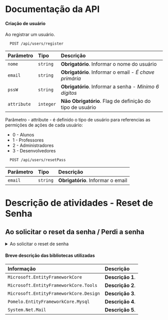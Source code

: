 # Documentação da API

#### Criação de usuário

Ao registrar um usuário.

```http
  POST /api/users/register
```
| Parâmetro        | Tipo       | Descrição                                                 |
| :--------------- | :-------   | :---------------------------------------------------      |
| `nome`           | `string`   | **Obrigatório**. Informar o nome do usuário               |
| `email`          | `string`   | **Obrigatório**. Informar o email - _É chave primária_    |
| `pssW`           | `string`   | **Obrigatório**. Informar a senha - _Mínimo 6 dígitos_    |
| `attribute`      | `integer`  | **Não Obrigatório**. Flag de definição do tipo de usuário |

Parâmetro - attribute - é definido o tipo de usuário para referencias as permições de ações de cada usuário:

* 0 - Alunos
* 1 - Professores
* 2 - Administradores
* 3 - Desenvolvedores

```http
  POST /api/users/resetPass
```
| Parâmetro        | Tipo       | Descrição                                                 |
| :--------------- | :-------   | :---------------------------------------------------      |
| `email`          | `string`   | **Obrigatório**. Informar o email                         |

# Descrição de atividades - Reset de Senha

## Ao solicitar o reset da senha / Perdi a senha

<details><summary>Ao solicitar o reset de senha</summary>
    <p>
        <table>
            <tbody>
                <tr>
                    <th style="width: 25%;">
                        Verifica junto ao banco de dados se existe usuário cadastrado, com o e-mail informado.
                    </th>
                    <td>
                        Ausência de controle das informações da entidade 
                    </td>
                </tr>
                <tr>
                    <th style="width: 25%;">
                        Afeta
                    </th>
                    <td>
                        Entidade/Diretoria/Funcionários
                    </td>
                </tr>
                <tr>
                    <th style="width: 25%;">
                        Impacto
                    </th>
                    <td>
                        Dificuldade em atender as exigências da LGPD pela ausência de segmentação no controle de acesso.
                    </td>
                </tr>
                <tr>
                    <th style="width: 25%;">
                        Solução
                    </th>
                    <td>
                        Virtualização dos dados e restrição de acesso às informações através de do sistema via autenticação e autorização dos usuários.
                    </td>
                </tr>
            </tbody>
        </table>
    </p>
</details>

#### Breve descrição das bibliotecas utilizadas

| Informação                                 | Descrição                                                 |
| :------------------------------------------| :-------------------------------------------------------- |
| `Microsoft.EntityFrameworkCore`            | **Descrição 1**.                                          |
| `Microsoft.EntityFrameworkCore.Tools`      | **Descrição 2**.                                          |
| `Microsoft.EntityFrameworkCore.Design`     | **Descrição 3**.                                          |
| `Pomelo.EntityFrameworkCore.Mysql`         | **Descrição 4**.                                          |
| `System.Net.Mail`                          | **Descrição 5**.                                          |


